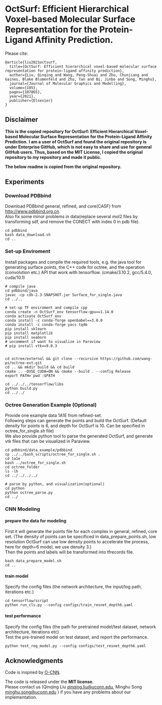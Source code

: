 # OctSurf: Efficient Hierarchical Voxel-based Molecular Surface Representation for the Protein-Ligand Affinity Prediction.
Please cite: 
```
@article{liu2021octsurf,
  title={OctSurf: Efficient hierarchical voxel-based molecular surface representation for protein-ligand affinity prediction},
  author={Liu, Qinqing and Wang, Peng-Shuai and Zhu, Chunjiang and Gaines, Blake Blumenfeld and Zhu, Tan and Bi, Jinbo and Song, Minghu},
  journal={Journal of Molecular Graphics and Modelling},
  volume={105},
  pages={107865},
  year={2021},
  publisher={Elsevier}
}
```

## Disclaimer

**This is the copied repository for OctSurf: Efficient Hierarchical Voxel-based Molecular Surface Representation for the Protein-Ligand Affinity Prediction.**
**I am a user of OctSurf and found the original repository is under Enterprise GitHub, which is not easy to share and use for general GitHub users. Thus, based on the MIT License, I copied the original repository to my repository and made it public.**

**The below readme is copied from the original repository.**

## Experiments

### Download PDBbind   
Download PDBbind general, refined, and core(CASF) from http://www.pdbbind.org.cn.   
Also fix some minor problems in data(replace several mol2 files by transforming sdf, and remove the CONECT with index 0 in pdb file). 
```angular2
cd pdbbind
bash data_download.sh
cd ..
```

### Set-up Enviroment
Install packages and compile the required tools, e.g. the java tool for generating surface points, the C++ code for octree, and the operation (convolution etc.) API that work with tensorflow. (cmake/3.10.2, gcc/5.4.0, cuda/10.1)
```angular2
# compile java
cd pdbbind/java
javac -cp cdk-2.3-SNAPSHOT.jar Surface_for_single.java
cd ../..

# set-up TF enviroment and compile cpp
conda create -n OctSurf_env tensorflow-gpu==1.14.0
conda activate OctSurf_env
conda install -c conda-forge openbabel==3.0.0
conda install -c conda-forge yacs tqdm
pip install sklearn
pip install matplotlib
pip install seaborn
# uncomment if want to visualize in Paraview
# pip install vtk==9.0.3


cd octree/external && git clone --recursive https://github.com/wang-ps/octree-ext.git
cd .. && mkdir build && cd build
cmake .. -DUSE_CUDA=ON && cmake --build . --config Release
export PATH=`pwd`:$PATH

cd ../../../tensorflow/libs
python build.py
cd ../../
```

### Octree Generation Example (Optional)
Provide one example data 1A1E from refined-set.    
Following steps can generate the points and build the OctSurf. (Default density for points is 6, and depth for OctSurf is 10. Can be specified in octree_for_single.sh file)    
We also provide python tool to parse the generated OctSurf, and generate vtk files that can be visualized in Paraview.    
```angular2
cd pdbbind/data_example/pdbbind
cp ../../bash_scripts/octree_for_single.sh .
cd 1a1e
bash ../octree_for_single.sh
cd octree_folder
ls -lh
cd ../../../../

# parse by python, and visualization(optional)
cd python
python octree_parse.py
cd ../
```
### CNN Modeling
#### prepare the data for modeling   
First it will generate the points file for each complex in general, refined, core set. (The density of points can be specificed in data_prepare_points.sh, low resolution OctSurf can use low density points to accelerate the process, here for depth=6 model, we use density 3.)   
Then the points and labels will be transformed into tfrecords file.   
```angular2
bash data_prepare_model.sh
cd ..
```
#### train model   
Specify the config files (the network architecture, the input/log path, iterations etc.)  
```angular2
cd tensorflow/script
python run_cls.py --config configs/train_resnet_depth6.yaml
```

#### test performance    
Specify the config files (the path for pretrained model/test dataset, network architecture, iterations etc)  
Test the pre-trained model on test dataset, and report the performance.  
```angular2
python test_reg_model.py --config configs/test_resnet_depth6.yaml
```

## Acknowledgments
Code is inspired by [O-CNN](https://wang-ps.github.io/O-CNN.html).

The code is released under the **MIT license**.  
Please contact us (Qinqing Liu qinqing.liu@uconn.edu, Minghu Song minghu.song@uconn.edu )
if you have any problems about our implementation.  

